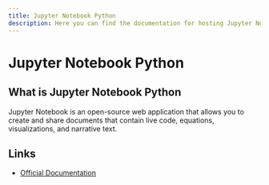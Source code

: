 ```yaml
---
title: Jupyter Notebook Python
description: Here you can find the documentation for hosting Jupyter Notebook Python with Coolify.
---
```


# Jupyter Notebook Python

<ZoomableImage src="/docs/images/services/jupyter.svg" />

## What is Jupyter Notebook Python

Jupyter Notebook is an open-source web application that allows you to create and share documents that contain live code, equations, visualizations, and narrative text.

## Links

- [Official Documentation](https://jupyter.org/?utm_source=coolify.io)
